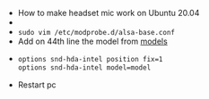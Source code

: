 - How to make headset mic work on Ubuntu 20.04
-
- `sudo vim /etc/modprobe.d/alsa-base.conf`
- Add on 44th line the model from [models](https://www.kernel.org/doc/html/latest/sound/hd-audio/models.html)
- ```bash
  options snd-hda-intel position fix=1
  options snd-hda-intel model=model
  ```
- Restart pc